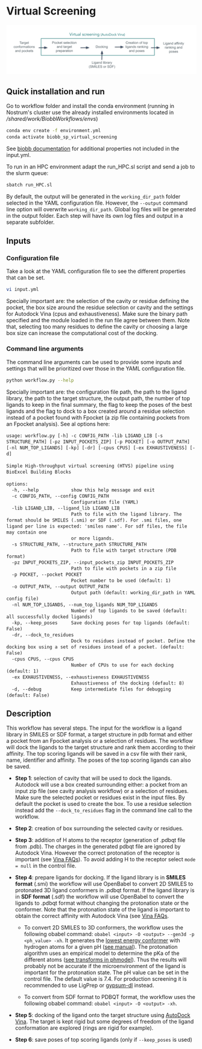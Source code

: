 # Virtual Screening

![alt text](../../img/virtual_screening.png?raw=true)

## Quick installation and run

Go to workflow folder and install the conda environment (running in Nostrum's cluster use the already installed environments located in */shared/work/BiobbWorkflows/envs*)

```bash
conda env create -f environment.yml
conda activate biobb_sp_virtual_screening
```

See [biobb documentation](https://mmb.irbbarcelona.org/biobb/documentation/source) for additional properties not included in the input.yml.

To run in an HPC environment adapt the run_HPC.sl script and send a job to the slurm queue:

```bash
sbatch run_HPC.sl
```

By default, the output will be generated in the `working_dir_path` folder selected in the YAML configuration file. However, the `--output` command line option will overwrite `working_dir_path`. Global log files will be generated in the output folder. Each step will have its own log files and output in a separate subfolder.

## Inputs

### Configuration file

Take a look at the YAML configuration file to see the different properties that can be set.

```bash
vi input.yml
```

Specially important are: the selection of the cavity or residue defining the pocket, the box size around the residue selection or cavity and the settings for Autodock Vina (cpus and exhaustiveness). Make sure the binary path specified and the module loaded in the run file agree between them. Note that, selecting too many residues to define the cavity or choosing a large box size can increase the computational cost of the docking.

### Command line arguments

The command line arguments can be used to provide some inputs and settings that will be prioritized over those in the YAML configuration file.

```bash
python workflow.py --help
```

Specially important are: the configuration file path, the path to the ligand library, the path to the target structure, the output path, the number of top ligands to keep in the final summary, the flag to keep the poses of the best ligands and the flag to dock to a box created around a residue selection instead of a pocket found with Fpocket (a zip file containing pockets from an Fpocket analysis). See al options here:

```
usage: workflow.py [-h] -c CONFIG_PATH -lib LIGAND_LIB [-s STRUCTURE_PATH] [-pz INPUT_POCKETS_ZIP] [-p POCKET] [-o OUTPUT_PATH] [-nl NUM_TOP_LIGANDS] [-kp] [-dr] [-cpus CPUS] [-ex EXHAUSTIVENESS] [-d]

Simple High-throughput virtual screening (HTVS) pipeline using BioExcel Building Blocks

options:
  -h, --help            show this help message and exit
  -c CONFIG_PATH, --config CONFIG_PATH
                        Configuration file (YAML)
  -lib LIGAND_LIB, --ligand_lib LIGAND_LIB
                        Path to file with the ligand library. The format should be SMILES (.smi) or SDF (.sdf). For .smi files, one ligand per line is expected: 'smiles name'. For sdf files, the file may contain one
                        or more ligands.
  -s STRUCTURE_PATH, --structure_path STRUCTURE_PATH
                        Path to file with target structure (PDB format)
  -pz INPUT_POCKETS_ZIP, --input_pockets_zip INPUT_POCKETS_ZIP
                        Path to file with pockets in a zip file
  -p POCKET, --pocket POCKET
                        Pocket number to be used (default: 1)
  -o OUTPUT_PATH, --output OUTPUT_PATH
                        Output path (default: working_dir_path in YAML config file)
  -nl NUM_TOP_LIGANDS, --num_top_ligands NUM_TOP_LIGANDS
                        Number of top ligands to be saved (default: all successfully docked ligands)
  -kp, --keep_poses     Save docking poses for top ligands (default: False)
  -dr, --dock_to_residues
                        Dock to residues instead of pocket. Define the docking box using a set of residues instead of a pocket. (default: False)
  -cpus CPUS, --cpus CPUS
                        Number of CPUs to use for each docking (default: 1)
  -ex EXHAUSTIVENESS, --exhaustiveness EXHAUSTIVENESS
                        Exhaustiveness of the docking (default: 8)
  -d, --debug           Keep intermediate files for debugging (default: False)
```

## Description

This workflow has several steps. The input for the workflow is a ligand library in SMILES or SDF format, a target structure in pdb format and either a pocket from an Fpocket analysis or a selection of residues. The workflow will dock the ligands to the target structure and rank them according to their affinity. The top scoring ligands will be saved in a csv file with their rank, name, identifier and affinity. The poses of the top scoring ligands can also be saved.

- **Step 1**: selection of cavity that will be used to dock the ligands. Autodock will use a box created surrounding either: a pocket from an input zip file (see cavity analysis workflow) or a selection of residues. Make sure the selected pocket or residues exist in the input files. By default the pocket is used to create the box. To use a residue selection instead add the `--dock_to_residues` flag in the command line call to the workflow.

- **Step 2**: creation of box surrounding the selected cavity or residues.

- **Step 3**: addition of H atoms to the receptor (generation of .pdbqt file from .pdb). The charges in the generated pdbqt file are ignored by Autodock Vina. However the correct protonation of the receptor is important (see [Vina FAQs](https://autodock-vina.readthedocs.io/en/latest/faq.html)). To avoid adding H to the receptor select `mode = null` in the control file.

- **Step 4**: prepare ligands for docking. If the ligand library is in **SMILES format** (.smi) the workflow will use OpenBabel to convert 2D SMILES to protonated 3D ligand conformers in .pdbqt format. If the ligand library is in **SDF format** (.sdf) the workflow will use OpenBabel to convert the ligands to .pdbqt format without changing the protonation state or the conformer. Note that the protonation state of the ligand is important to obtain the correct affinity with Autodock Vina (see [Vina FAQs](https://autodock-vina.readthedocs.io/en/latest/faq.html).

    - To convert 2D SMILES to 3D conformers, the workflow uses the following obabel command: `obabel <input> -O <output> --gen3d -p <ph_value> -xh`. It generates the [lowest energy conformer](https://openbabel.org/docs/3DStructureGen/SingleConformer.html#gen3d) with hydrogen atoms for a given pH ([see manual](https://openbabel.org/docs/Command-line_tools/babel.html)). The protonation algorithm uses an empirical model to determine the pKa of the different atoms ([see transforms in phmodel](https://github.com/openbabel/openbabel/blob/master/data/phmodel.txt)). Thus the results will probably not be accurate if the microenvironment of the ligand is important for the protonation state. The pH value can be set in the control file. The default value is 7.4. For production screening it is recommended to use LigPrep or [gypsum-dl](https://github.com/durrantlab/gypsum_dl) instead.

    - To convert from SDF format to PDBQT format, the workflow uses the following obabel command: `obabel <input> -O <output> -xh`. 

- **Step 5**: docking of the ligand onto the target structure using [AutoDock Vina](https://vina.scripps.edu/manual/#summary). The target is kept rigid but some degrees of freedom of the ligand conformation are explored (rings are rigid for example). 

- **Step 6**: save poses of top scoring ligands (only if `--keep_poses` is used)


